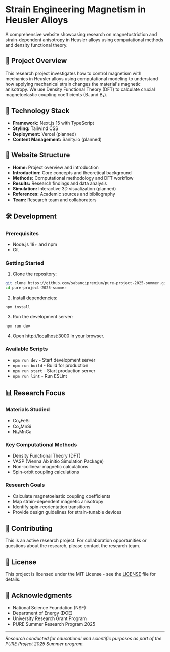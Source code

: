 # Strain Engineering Magnetism in Heusler Alloys

A comprehensive website showcasing research on magnetostriction and strain-dependent anisotropy in Heusler alloys using computational methods and density functional theory.

## 🔬 Project Overview

This research project investigates how to control magnetism with mechanics in Heusler alloys using computational modeling to understand how applying mechanical strain changes the material's magnetic anisotropy. We use Density Functional Theory (DFT) to calculate crucial magnetoelastic coupling coefficients (B₁ and B₂).

## 🚀 Technology Stack

- **Framework:** Next.js 15 with TypeScript
- **Styling:** Tailwind CSS
- **Deployment:** Vercel (planned)
- **Content Management:** Sanity.io (planned)

## 📁 Website Structure

- **Home:** Project overview and introduction
- **Introduction:** Core concepts and theoretical background
- **Methods:** Computational methodology and DFT workflow
- **Results:** Research findings and data analysis
- **Simulation:** Interactive 3D visualization (planned)
- **References:** Academic sources and bibliography
- **Team:** Research team and collaborators

## 🛠️ Development

### Prerequisites

- Node.js 18+ and npm
- Git

### Getting Started

1. Clone the repository:
```bash
git clone https://github.com/sabancipremium/pure-project-2025-summer.git
cd pure-project-2025-summer
```

2. Install dependencies:
```bash
npm install
```

3. Run the development server:
```bash
npm run dev
```

4. Open [http://localhost:3000](http://localhost:3000) in your browser.

### Available Scripts

- `npm run dev` - Start development server
- `npm run build` - Build for production
- `npm run start` - Start production server
- `npm run lint` - Run ESLint

## 📊 Research Focus

### Materials Studied
- Co₂FeSi
- Co₂MnSi  
- Ni₂MnGa

### Key Computational Methods
- Density Functional Theory (DFT)
- VASP (Vienna Ab initio Simulation Package)
- Non-collinear magnetic calculations
- Spin-orbit coupling calculations

### Research Goals
- Calculate magnetoelastic coupling coefficients
- Map strain-dependent magnetic anisotropy
- Identify spin-reorientation transitions
- Provide design guidelines for strain-tunable devices

## 🤝 Contributing

This is an active research project. For collaboration opportunities or questions about the research, please contact the research team.

## 📄 License

This project is licensed under the MIT License - see the [LICENSE](LICENSE) file for details.

## 🙏 Acknowledgments

- National Science Foundation (NSF)
- Department of Energy (DOE)
- University Research Grant Program
- PURE Summer Research Program 2025

---

*Research conducted for educational and scientific purposes as part of the PURE Project 2025 Summer program.*
